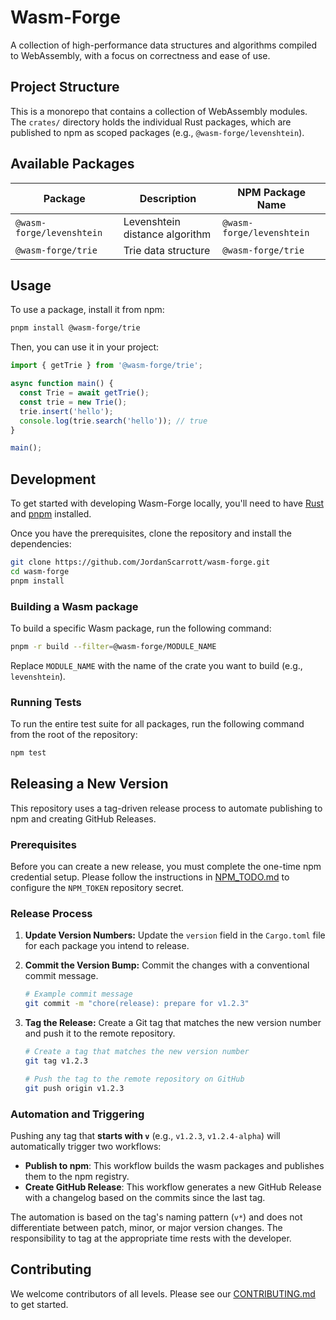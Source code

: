 # Wasm-Forge

A collection of high-performance data structures and algorithms compiled to WebAssembly, with a focus on correctness and ease of use.

## Project Structure

This is a monorepo that contains a collection of WebAssembly modules. The `crates/` directory holds the individual Rust packages, which are published to npm as scoped packages (e.g., `@wasm-forge/levenshtein`).

## Available Packages

| Package                   | Description                               | NPM Package Name          |
| ------------------------- | ----------------------------------------- | ------------------------- |
| `@wasm-forge/levenshtein` | Levenshtein distance algorithm            | `@wasm-forge/levenshtein` |
| `@wasm-forge/trie`        | Trie data structure                       | `@wasm-forge/trie`        |

## Usage

To use a package, install it from npm:

```bash
pnpm install @wasm-forge/trie
```

Then, you can use it in your project:

```javascript
import { getTrie } from '@wasm-forge/trie';

async function main() {
  const Trie = await getTrie();
  const trie = new Trie();
  trie.insert('hello');
  console.log(trie.search('hello')); // true
}

main();
```

## Development

To get started with developing Wasm-Forge locally, you'll need to have [Rust](https://www.rust-lang.org/tools/install) and [pnpm](https://pnpm.io/installation) installed.

Once you have the prerequisites, clone the repository and install the dependencies:

```bash
git clone https://github.com/JordanScarrott/wasm-forge.git
cd wasm-forge
pnpm install
```

### Building a Wasm package

To build a specific Wasm package, run the following command:

```bash
pnpm -r build --filter=@wasm-forge/MODULE_NAME
```
Replace `MODULE_NAME` with the name of the crate you want to build (e.g., `levenshtein`).

### Running Tests

To run the entire test suite for all packages, run the following command from the root of the repository:

```bash
npm test
```

## Releasing a New Version

This repository uses a tag-driven release process to automate publishing to npm and creating GitHub Releases.

### Prerequisites

Before you can create a new release, you must complete the one-time npm credential setup. Please follow the instructions in [NPM_TODO.md](NPM_TODO.md) to configure the `NPM_TOKEN` repository secret.

### Release Process

1.  **Update Version Numbers:**
    Update the `version` field in the `Cargo.toml` file for each package you intend to release.

2.  **Commit the Version Bump:**
    Commit the changes with a conventional commit message.
    ```bash
    # Example commit message
    git commit -m "chore(release): prepare for v1.2.3"
    ```

3.  **Tag the Release:**
    Create a Git tag that matches the new version number and push it to the remote repository.

    ```bash
    # Create a tag that matches the new version number
    git tag v1.2.3

    # Push the tag to the remote repository on GitHub
    git push origin v1.2.3
    ```

### Automation and Triggering

Pushing any tag that **starts with `v`** (e.g., `v1.2.3`, `v1.2.4-alpha`) will automatically trigger two workflows:
*   **Publish to npm**: This workflow builds the wasm packages and publishes them to the npm registry.
*   **Create GitHub Release**: This workflow generates a new GitHub Release with a changelog based on the commits since the last tag.

The automation is based on the tag's naming pattern (`v*`) and does not differentiate between patch, minor, or major version changes. The responsibility to tag at the appropriate time rests with the developer.

## Contributing

We welcome contributors of all levels. Please see our [CONTRIBUTING.md](CONTRIBUTING.md) to get started.
